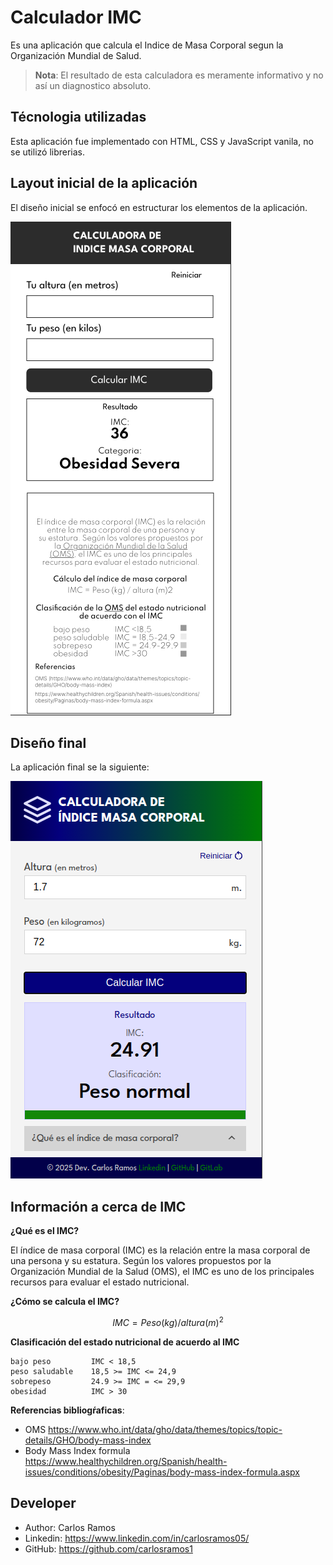 # Calculador IMC

Es una aplicación que calcula el Indice de Masa Corporal segun la Organización Mundial de Salud.



> **Nota**: El resultado de esta calculadora es meramente informativo y no así un diagnostico absoluto.

## Técnologia utilizadas

Esta aplicación fue implementado con HTML, CSS y JavaScript vanila, no se utilizó librerias.

## Layout inicial de la aplicación

El diseño inicial se enfocó en estructurar los elementos de la aplicación.

![Layout inicial](layout-01.png)

## Diseño final

La aplicación final se la siguiente:

![Layout final](layout-final.png)

## Información a cerca de IMC

**¿Qué es el IMC?**

El índice de masa corporal (IMC) es la relación
entre la masa corporal de una persona y
su estatura. Según los valores propuestos por
la Organización Mundial de la Salud
(OMS), el IMC es uno de los principales
recursos para evaluar el estado nutricional.

**¿Cómo se calcula el IMC?**

$$
IMC = Peso (kg) / altura (m)^2
$$

**Clasificación del estado nutricional de acuerdo al IMC**

    bajo peso         IMC < 18,5
    peso saludable    18,5 >= IMC <= 24,9
    sobrepeso         24.9 >= IMC = <= 29,9
    obesidad          IMC > 30

**Referencias bibliogŕaficas**:

- OMS https://www.who.int/data/gho/data/themes/topics/topic-details/GHO/body-mass-index
- Body Mass Index formula https://www.healthychildren.org/Spanish/health-issues/conditions/obesity/Paginas/body-mass-index-formula.aspx


## Developer

- Author: Carlos Ramos
- Linkedin: https://www.linkedin.com/in/carlosramos05/
- GitHub: https://github.com/carlosramos1